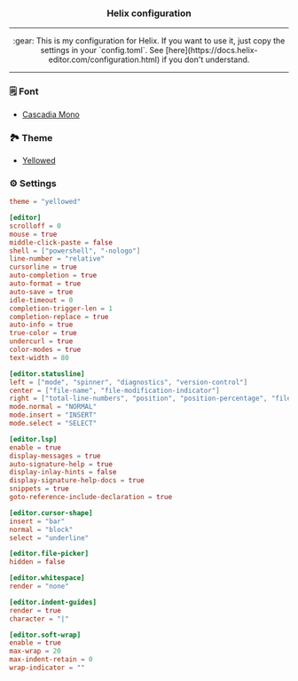 <h3 align="center">
  Helix configuration
</h3>

---

<p align="center">
  :gear: This is my configuration for Helix. If you want to use it, just copy the settings in your `config.toml`. See [here](https://docs.helix-editor.com/configuration.html) if you don't understand.</p>

---

### :spiral_notepad: Font
- [Cascadia Mono](https://github.com/microsoft/cascadia-code)

### :national_park: Theme
- [Yellowed](https://github.com/Gael-Lopes-Da-Silva/YellowedHelix)

### :gear: Settings
~~~toml
theme = "yellowed"

[editor]
scrolloff = 0
mouse = true
middle-click-paste = false
shell = ["powershell", "-nologo"]
line-number = "relative"
cursorline = true
auto-completion = true
auto-format = true
auto-save = true
idle-timeout = 0
completion-trigger-len = 1
completion-replace = true
auto-info = true
true-color = true
undercurl = true
color-modes = true
text-width = 80

[editor.statusline]
left = ["mode", "spinner", "diagnostics", "version-control"]
center = ["file-name", "file-modification-indicator"]
right = ["total-line-numbers", "position", "position-percentage", "file-encoding", "file-line-ending", "file-type"]
mode.normal = "NORMAL"
mode.insert = "INSERT"
mode.select = "SELECT"

[editor.lsp]
enable = true
display-messages = true
auto-signature-help = true
display-inlay-hints = false
display-signature-help-docs = true
snippets = true
goto-reference-include-declaration = true

[editor.cursor-shape]
insert = "bar"
normal = "block"
select = "underline"

[editor.file-picker]
hidden = false

[editor.whitespace]
render = "none"

[editor.indent-guides]
render = true
character = "|"

[editor.soft-wrap]
enable = true
max-wrap = 20
max-indent-retain = 0
wrap-indicator = ""
~~~
